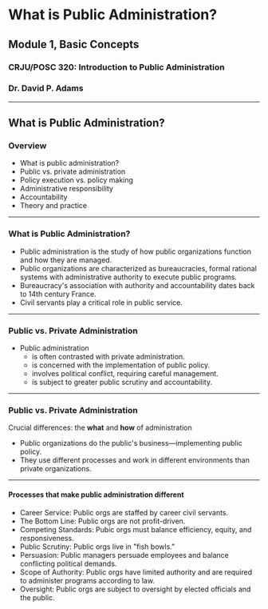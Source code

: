 # What is Public Administration?

## Module 1, Basic Concepts

### CRJU/POSC 320: Introduction to Public Administration

### Dr. David P. Adams

---
## What is Public Administration?

### Overview

- What is public administration?
- Public vs. private administration
- Policy execution vs. policy making
- Administrative responsibility
- Accountability
- Theory and practice

---

### What is Public Administration?

- Public administration is the study of how public organizations function and how they are managed.
- Public organizations are characterized as bureaucracies, formal rational systems with administrative authority to execute public programs.
- Bureaucracy's association with authority and accountability dates back to 14th century France.
- Civil servants play a critical role in public service.

---

### Public vs. Private Administration

- Public administration
  - is often contrasted with private administration.
  - is concerned with the implementation of public policy.
  - involves political conflict, requiring careful management.
  - is subject to greater public scrutiny and accountability.

---

### Public vs. Private Administration

Crucial differences: the **what** and **how** of administration

- Public organizations do the public's business—implementing public policy.
- They use different processes and work in different environments than private organizations.

---

#### Processes that make public administration different

- Career Service: Public orgs are staffed by career civil servants.
- The Bottom Line: Public orgs are not profit-driven.
- Competing Standards: Pubic orgs must balance efficiency, equity, and responsiveness.
- Public Scrutiny: Public orgs live in "fish bowls."
- Persuasion: Public managers persuade employees and balance conflicting political demands.
- Scope of Authority: Public orgs have limited authority and are required to administer programs according to law.
- Oversight: Public orgs are subject to oversight by elected officials and the public.
